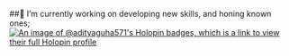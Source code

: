 ##🔭 I’m currently working on developing new skills, and honing known ones;
[![An image of @adityaguha571's Holopin badges, which is a link to view their full Holopin profile](https://holopin.me/adityaguha571)](https://holopin.io/@adityaguha571)
<!--
**adityaguha571/adityaguha571** is a ✨ _special_ ✨ repository because its `README.md` (this file) appears on your GitHub profile.

Here are some ideas to get you started:

- 🔭 I’m currently working on ...
- 🌱 I’m currently learning ...
- 👯 I’m looking to collaborate on ...
- 🤔 I’m looking for help with ...
- 💬 Ask me about ...
- 📫 How to reach me: ...
- 😄 Pronouns: ...
- ⚡ Fun fact: ...
-->
